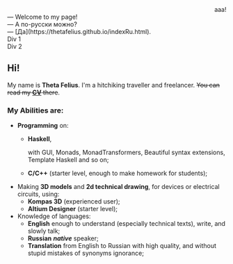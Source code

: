 <div align="right">
  ааа!
<div align="left">
— Welcome to my page!<br>
— А по-русски можно? <br>
— [Да](https://thetafelius.github.io/indexRu.html).
</div>
</div>

<div id="container">
    <div>Div 1</div>
    <div>Div 2</div>
</div>


## Hi!

My name is **Theta Felius**. I'm a hitchiking traveller and freelancer. ~~You can read my [__CV__](https://thetafelius.github.io/cv.html) there~~.

### My Abilities are:
* **Programming** on:
  * **Haskell**,
     
    with GUI, Monads, MonadTransformers, Beautiful syntax extensions, Template Haskell and so on;
     
  * **C/C++** (starter level, enough to make homework for students);
* Making **3D models** and **2d technical drawing**, for devices or electrical circuits, using:
  * **Kompas 3D** (experienced user);
  * **Altium Designer** (starter level);
* Knowledge of languages:
  * **English** 
    enough to understand (especially technical texts), write, and slowly talk;
  * **Russian** 
    **_native_** speaker;
  * **Translation** from English to Russian with high quality, and without stupid mistakes of synonyms ignorance;
